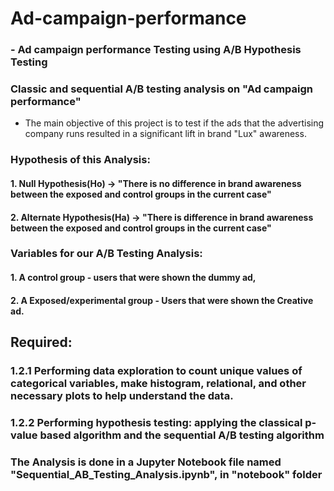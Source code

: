 # Ad-campaign-performance
### - Ad campaign performance Testing using A/B Hypothesis Testing


### Classic and sequential A/B testing analysis on "Ad campaign performance"

- The main objective of this project is to test if the ads that the advertising company runs resulted in a significant lift in brand "Lux" awareness. 

### Hypothesis of this Analysis:
#### 1. Null Hypothesis(Ho) -> "There is no difference in brand awareness between the exposed and control groups in the current case"

#### 2. Alternate Hypothesis(Ha) -> "There is difference in brand awareness between the exposed and control groups in the current case"


### Variables for our A/B Testing Analysis:
#### 1. A control group - users that were shown the dummy ad,
#### 2. A Exposed/experimental group - Users that were shown the Creative ad.


## Required: 
### 1.2.1 Performing data exploration to count unique values of categorical variables, make histogram, relational, and other necessary plots to help understand the data.

### 1.2.2 Performing hypothesis testing: applying the classical p-value based algorithm and the  sequential A/B testing algorithm

### The Analysis is done in a Jupyter Notebook file named "Sequential_AB_Testing_Analysis.ipynb", in "notebook" folder


